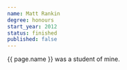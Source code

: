 ```yaml
---
name: Matt Rankin
degree: honours
start_year: 2012
status: finished
published: false
---
```


{{ page.name }} was a student of mine.
